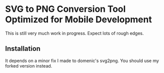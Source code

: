 # SVG to PNG Conversion Tool Optimized for Mobile Development

This is still very much work in progress. Expect lots of rough edges.

## Installation

It depends on a minor fix I made to domenic's svg2png. You should use my forked version instead.

